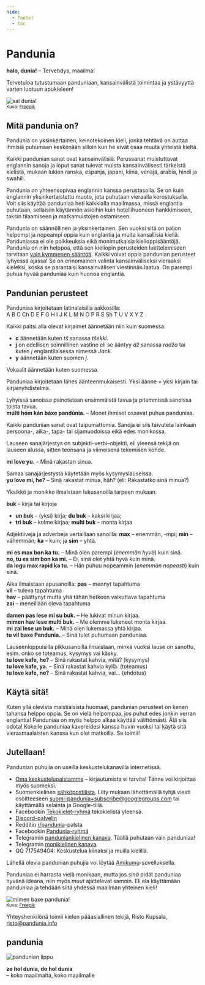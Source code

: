 ```yaml
---
hide:
  - footer
  - toc
---
```


# Pandunia

**halo, dunia!**
– Tervehdys, maailma!

Tervetuloa tutustumaan panduniaan,
kansainvälistä toimintaa ja ystävyyttä varten luotuun apukieleen!

![](http://www.pandunia.info/grafe/halo_dunia.png "sal dunia!")  
<small>Kuva: [Freepik](http://www.freepik.com)</small>

## Mitä pandunia on?

Pandunia on yksinkertainen, keinotekoinen kieli,
jonka tehtävä on auttaa ihmisiä puhumaan keskenään
silloin kun he eivät osaa muuta yhteistä kieltä.

Kaikki pandunian sanat ovat kansainvälisiä.
Perussanat muistuttavat englannin sanoja
ja loput sanat tulevat muista kansainvälisesti tärkeistä kielistä,
mukaan lukien ranska, espanja, japani, kiina, venäjä, arabia, hindi ja swahili.

Pandunia on yhteensopivaa englannin kanssa perustasolla.
Se on kuin englannin yksinkertaistettu muoto, jota puhutaan vieraalla korostuksella.
Voit siis käyttää panduniaa heti kaikkialla maailmassa, missä englantia puhutaan,
sellaisiin käytännön asioihin kuin hotellihuoneen hankkimiseen, taksin tilaamiseen ja matkamuistojen ostamiseen.

Pandunia on säännöllinen ja yksinkertainen.
Sen vuoksi sitä on paljon helpompi ja nopeampi oppia kuin englantia ja muita kansallisia kieliä.
Panduniassa ei ole poikkeuksia eikä monimutkaisia kielioppisääntöjä.
Pandunia on niin helppoa, että sen kieliopin perusteiden luettelemiseen tarvitaan [vain kymmenen sääntöä](G-baze.md).
Kaikki voivat oppia pandunian perusteet lyhyessä ajassa!
Se on erinomainen valinta kansainväliseksi vieraaksi kieleksi, koska se parantaisi kansainvälisen viestinnän laatua.
On parempi puhua hyvää panduniaa kuin huonoa englantia.

## Pandunian perusteet

Panduniaa kirjoitetaan latinalaisilla aakkosilla:  
A B C Ch D E F G H I J K L M N O P R S Sh T U V X Y Z

Kaikki paitsi alla olevat kirjaimet äännetään niin kuin suomessa:

- **c** äännetään kuten _tš_ sanassa _tšekki_.
- **j** on edellisen soinnillinen vastine eli se ääntyy *dž* sanassa *radža* tai kuten *j* englantilaisessa nimessä _Jack_.
- **y** äännetään kuten suomen *j*.

Vokaalit äännetään kuten suomessa.

Panduniaa kirjoitetaan lähes äänteenmukaisesti.
Yksi äänne = yksi kirjain tai kirjainyhdistelmä.

Lyhyissä sanoissa painotetaan ensimmäistä tavua ja pitemmissä sanoissa toista tavua.  
**múlti hóm kán báxe pandúnia.**
– Monet ihmiset osaavat puhua panduniaa.

Kaikki pandunian sanat ovat taipumattomia.
Sanoja ei siis taivuteta lainkaan persoona-, aika-, tapa- tai sijamuodoissa eikä edes monikossa.

Lauseen sanajärjestys on subjekti–verbi–objekti,
eli yleensä tekijä on lauseen alussa, sitten teonsana ja viimeisenä tekemisen kohde.

**mi love yu.**
– Minä rakastan sinua.

Samaa sanajärjestystä käytetään myös kysymyslauseissa.  
**yu love mi, he?**
– Sinä rakastat minua, häh? (eli: Rakastatko sinä minua?)

Yksikkö ja monikko ilmaistaan lukusanoilla tarpeen mukaan.

**buk**
– kirja tai kirjoja  
- **un buk**
  – (yksi) kirja;
**du buk**
  – kaksi kirjaa;
- **tri buk**
  – kolme kirjaa;
**multi buk**
  – monta kirjaa

Adjektiiveja ja adverbeja vertaillaan sanoilla:
**max**
– enemmän, -mpi;
**min**
– vähemmän;
**ka**
– kuin; ja
**sim**
– yhtä.

**mi es max bon ka tu.**
– Minä olen parempi (_enemmän hyvä_) kuin sinä.  
**no, tu es sim bon ka mi.**
– Ei, sinä olet yhtä hyvä kuin minä.  
**da logu max rapid ka tu.**
– Hän puhuu nopeammin (_enemmän nopeasti_) kuin sinä.

Aika ilmaistaan apusanoilla:
**pas**
– mennyt tapahtuma  
**vil**
– tuleva tapahtuma  
**hav**
– päättynyt mutta yhä tähän hetkeen vaikuttava tapahtuma  
**zai**
– meneillään oleva tapahtuma

**damen pas lese mi su buk.**
– He lukivat minun kirjaa.  
**mimen hav lese multi buk.**
– Me olemme lukeneet monta kirjaa.  
**mi zai lese un buk.**
– Minä olen lukemassa yhtä kirjaa.  
**tu vil baxe Pandunia.**
– Sinä tulet puhumaan panduniaa.

Lauseenloppuisilla pikkusanoilla ilmaistaan, minkä vuoksi lause on sanottu,
esim. onko se toteamus, kysymys vai käsky.  
**tu love kafe, he?**
– Sinä rakastat kahvia, mitä? (kysymys)  
**tu love kafe, ya.**
– Sinä rakastat kahvia kyllä. (toteamus)  
**tu love kafe, ne?**
– Sinä rakastat kahvia, vai... (ehdotus)


## Käytä sitä!

Kuten yllä olevista maistiaisista huomaat, pandunian perusteet on kenen tahansa helppo oppia.
Se on vielä helpompaa, jos puhut edes jonkin verran englantia!
Panduniaa on myös helppo alkaa käyttää välittömästi.
Älä siis odota!
Kokeile panduniaa kavereidesi kanssa huvin vuoksi tai käytä sitä vierasmaalaisten kanssa kun olet matkoilla.
Se toimii!

## Jutellaan!

Pandunian puhujia on useilla keskustelukanavilla internetissä.

- [Oma keskustelupalstamme](https://pandunia.info/forum/) – kirjautumista ei tarvita!
  Tänne voi kirjoittaa myös suomeksi.
- Suomenkielinen [sähköpostilista](https://groups.google.com/g/suomi-pandunia).
  Liity mukaan lähettämällä tyhjä viesti osoitteeseen suomi-pandunia+subscribe@googlegroups.com tai käyttämällä selainta ja Google-tiliä.
- Facebookin [Tekokielet-ryhmä](http://www.facebook.com/groups/tekokielet) tekokielistä yleensä.
- [Discord-palvelin](https://discord.gg/jf5GHcHXKk)
- Redditin [r/pandunia](https://www.reddit.com/r/pandunia/)-palsta
- Facebookin [Pandunia-ryhmä](http://www.facebook.com/groups/pandunia)
- Telegramin [panduniankielinen kanava](https://t.me/joinchat/AAAAAENlKqzlMtGkrmf5rg).
  Täällä puhutaan vain panduniaa!
- Telegramin [monikielinen kanava](https://t.me/pandunia_grupe)
- QQ 717549404: Keskustelua kiinaksi ja muilla kielillä.

Lähellä olevia pandunian puhujia voi löytää [Amikumu](https://amikumu.com/)-sovelluksella.

Panduniaa ei harrasta vielä monikaan,
mutta jos _sinä_ pidät panduniaa hyvänä ideana, niin myös _muut_ ajattelevat samoin.
Eli ala käyttämään panduniaa ja tehdään siitä yhdessä maailman yhteinen kieli!

![](http://www.pandunia.info/grafe/mimen_baxe_pandunia.png "mimen baxe pandunia!")  
<small>Kuva: [Freepik](http://www.freepik.com)</small>

Yhteyshenkilönä toimii kielen pääasiallinen tekijä, Risto Kupsala, [risto@pandunia.info](mailto:risto@pandunia.info)

## pandunia

![](http://www.pandunia.info/grafe/bandera.png "pandunian lippu")

**ze hol dunia, do hol dunia**  
– koko maailmalta, koko maailmalle
